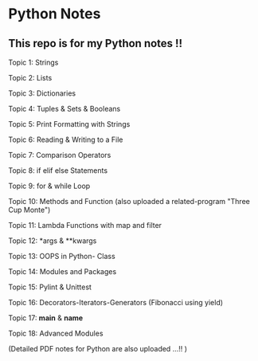 # Python Notes 
## This repo is for my Python notes !!

Topic 1: Strings

Topic 2: Lists

Topic 3: Dictionaries

Topic 4: Tuples & Sets & Booleans

Topic 5: Print Formatting with Strings

Topic 6: Reading & Writing to a File

Topic 7: Comparison Operators

Topic 8: if elif else Statements

Topic 9: for & while Loop

Topic 10: Methods and Function
(also uploaded a related-program "Three Cup Monte")

Topic 11: Lambda Functions with map and filter 

Topic 12: *args & **kwargs

Topic 13: OOPS in Python- Class

Topic 14: Modules and Packages

Topic 15: Pylint & Unittest

Topic 16: Decorators-Iterators-Generators
          (Fibonacci using yield)

Topic 17: __main__ & __name__

Topic 18: Advanced Modules

(Detailed PDF notes for Python are also uploaded ...!! )

